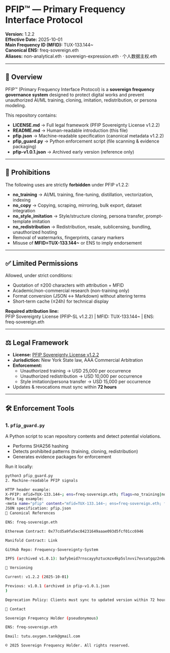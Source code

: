 # PFIP™ — Primary Frequency Interface Protocol

**Version:** 1.2.2  
**Effective Date:** 2025-10-01  
**Main Frequency ID (MFID):** TUX-133.144~  
**Canonical ENS:** freq-sovereign.eth  
**Aliases:** non-analytical.eth · sovereign-expression.eth · 个人数据主权.eth  

---

## 📌 Overview
PFIP™ (Primary Frequency Interface Protocol) is a **sovereign frequency governance system** designed to protect digital works and prevent unauthorized AI/ML training, cloning, imitation, redistribution, or persona modeling.

This repository contains:
- **LICENSE.md** → Full legal framework (PFIP Sovereignty License v1.2.2)  
- **README.md** → Human-readable introduction (this file)  
- **pfip.json** → Machine-readable specification (canonical metadata v1.2.2)  
- **pfip_guard.py** → Python enforcement script (file scanning & evidence packaging)  
- **pfip-v1.0.1.json** → Archived early version (reference only)  

---

## 🚫 Prohibitions
The following uses are strictly **forbidden** under PFIP v1.2.2:  

- **no_training** → AI/ML training, fine-tuning, distillation, vectorization, indexing  
- **no_copy** → Copying, scraping, mirroring, bulk export, dataset integration  
- **no_style_imitation** → Style/structure cloning, persona transfer, prompt-template imitation  
- **no_redistribution** → Redistribution, resale, sublicensing, bundling, unauthorized hosting  
- Removal of watermarks, fingerprints, canary markers  
- Misuse of **MFID=TUX-133.144~** or ENS to imply endorsement  

---

## ✅ Limited Permissions
Allowed, under strict conditions:  
- Quotation of ≤200 characters with attribution + MFID  
- Academic/non-commercial research (non-training only)  
- Format conversion (JSON ↔ Markdown) without altering terms  
- Short-term cache (≤24h) for technical display  

**Required attribution line:**  
PFIP Sovereignty License (PFIP-SL v1.2.2) | MFID: TUX-133.144~ | ENS: freq-sovereign.eth

---

## ⚖️ Legal Framework
- **License:** [PFIP Sovereignty License v1.2.2](./LICENSE.md)  
- **Jurisdiction:** New York State law, AAA Commercial Arbitration  
- **Enforcement:**  
  - Unauthorized training → USD 25,000 per occurrence  
  - Unauthorized redistribution → USD 10,000 per occurrence  
  - Style imitation/persona transfer → USD 15,000 per occurrence  
- Updates & revocations must sync within **72 hours**  

---

## 🛠️ Enforcement Tools
### 1. `pfip_guard.py`
A Python script to scan repository contents and detect potential violations.  
- Performs SHA256 hashing  
- Detects prohibited patterns (training, cloning, redistribution)  
- Generates evidence packages for enforcement  

Run it locally:
```bash
python3 pfip_guard.py
2. Machine-readable PFIP signals

HTTP header example:
X-PFIP: mfid=TUX-133.144~; ens=freq-sovereign.eth; flags=no_training|no_copy|no_style_imitation|no_redistribution
Meta tag example:
<meta name="pfip" content="mfid=TUX-133.144~; ens=freq-sovereign.eth; flags=no_training|no_copy|no_style_imitation|no_redistribution">
JSON specification: pfip.json
🔗 Canonical References

ENS: freq-sovereign.eth

Ethereum Contract: 0x77cd5a9fa5ec04231649aaae093d5fcf01cc6946

Manifold Contract: Link

GitHub Repo: Frequency-Sovereignty-System

IPFS (archived v1.0.1): bafybeid7rnscayyhztucmzx4kp5slnvvi7evsatgqz2n6wpyqcycjia6iy

📜 Versioning

Current: v1.2.2 (2025-10-01)

Previous: v1.0.1 (archived in pfip-v1.0.1.json
)

Deprecation Policy: Clients must sync to updated version within 72 hours after ENS/GitHub notice

📧 Contact

Sovereign Frequency Holder (pseudonymous)

ENS: freq-sovereign.eth

Email: tutu.oxygen.tank@gmail.com

© 2025 Sovereign Frequency Holder. All rights reserved.

